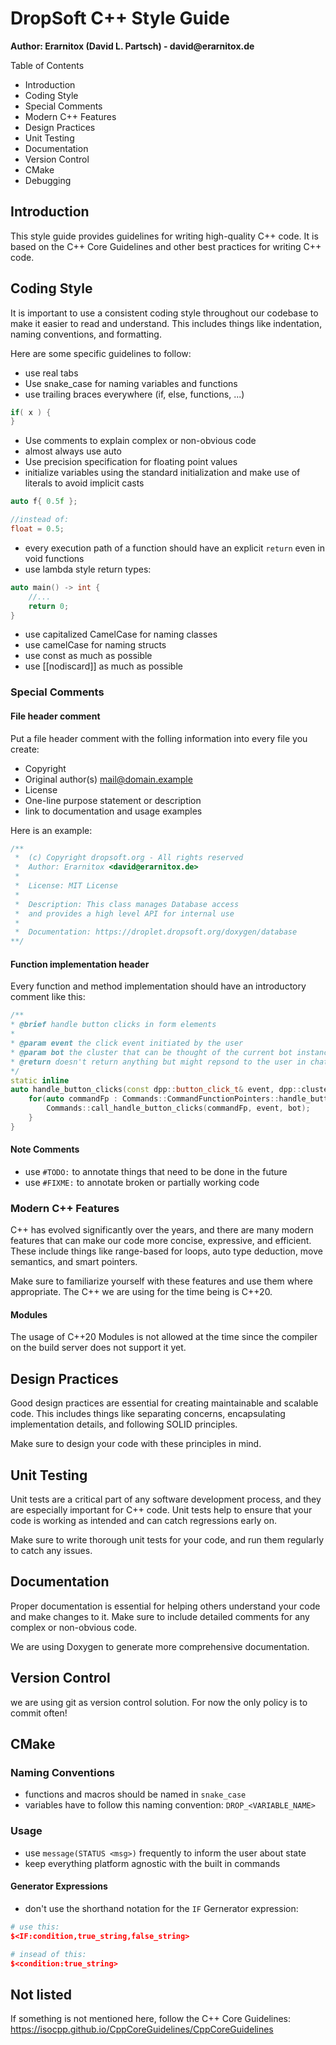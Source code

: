 # DropSoft C++ Style Guide

__**Author:** Erarnitox (David L. Partsch) - david@erarnitox.de__

Table of Contents

- Introduction
- Coding Style
- Special Comments
- Modern C++ Features
- Design Practices
- Unit Testing
- Documentation
- Version Control
- CMake
- Debugging

## Introduction

This style guide provides guidelines for writing high-quality C++ code. 
It is based on the C++ Core Guidelines and other best practices for writing C++ code.

## Coding Style

It is important to use a consistent coding style throughout our codebase to make it
easier to read and understand.
This includes things like indentation, naming conventions, and formatting.

Here are some specific guidelines to follow:

- use real tabs
- Use snake_case for naming variables and functions
- use trailing braces everywhere (if, else, functions, ...)
```cpp
if( x ) {
}
```
- Use comments to explain complex or non-obvious code
- almost always use auto
- Use precision specification for floating point values
- initialize variables using the standard initialization and make use of literals to avoid implicit casts
```cpp
auto f{ 0.5f };

//instead of:
float = 0.5;
```
- every execution path of a function should have an explicit `return` even in void functions
- use lambda style return types:
```cpp
auto main() -> int {
	//...
	return 0;
}
```
- use capitalized CamelCase for naming classes
- use camelCase for naming structs
- use const as much as possible
- use [[nodiscard]] as much as possible

### Special Comments
#### File header comment

Put a file header comment with the folling information into every file you create:
- Copyright
- Original author(s) <mail@domain.example>
- License
- One-line purpose statement or description
- link to documentation and usage examples

Here is an example:
```cpp
/**
 *  (c) Copyright dropsoft.org - All rights reserved
 *  Author: Erarnitox <david@erarnitox.de>
 *  
 *  License: MIT License
 *
 *  Description: This class manages Database access 
 *  and provides a high level API for internal use
 *
 *  Documentation: https://droplet.dropsoft.org/doxygen/database
**/
```

#### Function implementation header

Every function and method implementation should have an introductory comment like this:
```cpp
/**
* @brief handle button clicks in form elements
*
* @param event the click event initiated by the user
* @param bot the cluster that can be thought of the current bot instance
* @return doesn't return anything but might repsond to the user in chat
*/
static inline
auto handle_button_clicks(const dpp::button_click_t& event, dpp::cluster& bot) -> void {
	for(auto commandFp : Commands::CommandFunctionPointers::handle_button_clicks()){
		Commands::call_handle_button_clicks(commandFp, event, bot);
	}
}
```

#### Note Comments

- use `#TODO:` to annotate things that need to be done in the future
- use `#FIXME:` to annotate broken or partially working code

### Modern C++ Features

C++ has evolved significantly over the years, and there are many modern features
that can make our code more concise, expressive, and efficient.
These include things like range-based for loops, auto type deduction, move semantics,
and smart pointers.

Make sure to familiarize yourself with these features and use them where appropriate.
The C++ we are using for the time being is C++20.

#### Modules

The usage of C++20 Modules is not allowed at the time since the compiler on the build
server does not support it yet.

## Design Practices

Good design practices are essential for creating maintainable and scalable code.
This includes things like separating concerns, encapsulating implementation details,
and following SOLID principles.

Make sure to design your code with these principles in mind.

## Unit Testing

Unit tests are a critical part of any software development process,
and they are especially important for C++ code.
Unit tests help to ensure that your code is working as intended and can catch regressions
early on.

Make sure to write thorough unit tests for your code, and run them regularly to catch any issues.

## Documentation

Proper documentation is essential for helping others understand your code and make changes to it.
Make sure to include detailed comments for any complex or non-obvious code.

We are using Doxygen to generate more comprehensive documentation.

## Version Control

we are using git as version control solution.
For now the only policy is to commit often!

## CMake
### Naming Conventions
- functions and macros should be named in `snake_case`
- variables have to follow this naming convention: `DROP_<VARIABLE_NAME>`

### Usage
- use `message(STATUS <msg>)` frequently to inform the user about state
- keep everything platform agnostic with the built in commands

#### Generator Expressions
- don't use the shorthand notation for the `IF` Gernerator expression:
```cmake
# use this:
$<IF:condition,true_string,false_string>

# insead of this:
$<condition:true_string>
```

## Not listed

If something is not mentioned here, follow the C++ Core Guidelines:
https://isocpp.github.io/CppCoreGuidelines/CppCoreGuidelines
